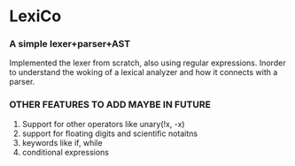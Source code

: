 # LexiCo
### A simple lexer+parser+AST
Implemented the lexer from scratch, also using regular expressions. Inorder to understand the woking of a lexical analyzer and how it connects with a parser.

### OTHER FEATURES TO ADD MAYBE IN FUTURE
1. Support for other operators like unary(!x, -x)
2. support for floating digits and scientific notaitns
3. keywords like if, while
4. conditional expressions


